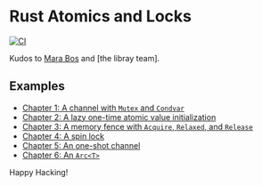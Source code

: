 # Rust Atomics and Locks

[![CI](https://github.com/keithnoguchi/atomics-rs/actions/workflows/ci.yml/badge.svg)](
https://github.com/keithnoguchi/atomics-rs/actions)

[mara bos]: https://m-ou.se/
[the library team]: https://www.rust-lang.org/governance/teams/library

Kudos to [Mara Bos] and [the libray team].

## Examples

- [Chapter 1: A channel with `Mutex` and `Condvar`](ch01/src/main.rs)
- [Chapter 2: A lazy one-time atomic value initialization](ch02/src/main.rs)
- [Chapter 3: A memory fence with `Acquire`, `Relaxed`, and `Release`](ch03/src/main.rs)
- [Chapter 4: A spin lock](ch04/src/main.rs)
- [Chapter 5: An one-shot channel](ch05/src/main.rs)
- [Chapter 6: An `Arc<T>`](ch06/src/main.rs)

Happy Hacking!
